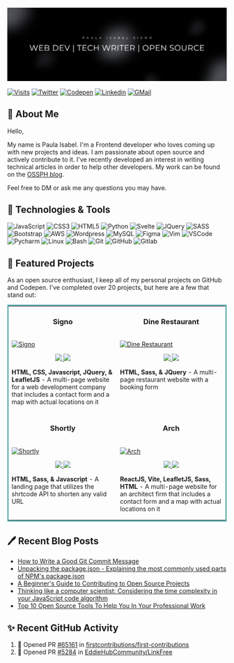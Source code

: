 <!-- Banner Image -->
[![](./githubheader.png)](https://linktr.ee/codewithpau)

[![Visits](https://komarev.com/ghpvc/?username=paulaxisabel&logo=GitHub&label=Visitors&color=1d1f21&logoColor=white&style=flat)](https://github.com/paulaxisabel)
[![Twitter](https://img.shields.io/badge/codewithpau-1d1f21?style=flat&logo=twitter&logoColor=00acee)](https://www.twitter.com/codewithpau)
[![Codepen](https://img.shields.io/badge/@paulaxisabel-1d1f21?style=flat&logo=codepen&logoColor=white)](https://codepen.io/paulaxisabel/)
[![Linkedin](https://img.shields.io/badge/Let%27s%20Connect%21-1d1f21?style=flat&logo=linkedin&logoColor=0A66C2)](https://www.linkedin.com/in/paulasigno)
[![GMail](https://img.shields.io/badge/Mail%20Me%21-1d1f21?style=flat&logo=gmail&logoColor=white)](mailto:codewithpaula@gmail.com)

<!-- About -->
## 👋 About Me

Hello,

My name is Paula Isabel. I'm a Frontend developer who loves coming up with new projects and ideas. I am passionate about open source and actively contribute to it. I've recently developed an interest in writing technical articles in order to help other developers. My work can be found on the [OSSPH blog](https://blog.ossph.org/author/paula/).

Feel free to DM or ask me any questions you may have. 

<!-- Tech Stack -->
## 🔧 Technologies & Tools
![JavaScript](https://img.shields.io/badge/-JavaScript-1d1f21?style=flat&logo=javascript)
![CSS3](https://img.shields.io/badge/-CSS3-1d1f21?style=flat&logo=CSS3&logoColor=1572B6)
![HTML5](https://img.shields.io/badge/-HTML5-1d1f21?style=flat&logo=HTML5&logoColor=E34F26)
![Python](https://img.shields.io/badge/-Python-1d1f21?style=flat&logo=Python&logoColor=3776AB)
![Svelte](https://img.shields.io/badge/-Svelte-1d1f21?style=flat&logo=Svelte&logoColor=FF3E00)
![JQuery](https://img.shields.io/badge/-JQuery-1d1f21?style=flat&logo=JQuery&logoColor=0769AD)
![SASS](https://img.shields.io/badge/-Sass-1d1f21?style=flat&logo=Sass&logoColor=CC6699)
![Bootstrap](https://img.shields.io/badge/-Bootstrap-1d1f21?style=flat&logo=Bootstrap&logoColor=7952B3)
![AWS](https://img.shields.io/badge/-Amazon%20AWS-1d1f21?style=flat&logo=Amazon-AWS&logoColor=ffffff)
![Wordpress](https://img.shields.io/badge/-Wordpress-1d1f21?style=flat&logo=Wordpress&logoColor=21759B)
![MySQL](https://img.shields.io/badge/-MySQL-1d1f21?style=flat&logo=MySQL&logoColor=4479A1)
![Figma](https://img.shields.io/badge/-Figma-1d1f21?style=flat&logo=Figma&logoColor=F24E1E)
![Vim](https://img.shields.io/badge/-Vim-1d1f21?style=flat&logo=Vim&logoColor=019733)
![VSCode](https://img.shields.io/badge/-Visual%20Studio%20Code-1d1f21?style=flat&logo=Visual-Studio-Code&logoColor=5C2D91)
![Pycharm](https://img.shields.io/badge/-PyCharm-1d1f21?style=flat&logo=PyCharm&logoColor=ffffff)
![Linux](https://img.shields.io/badge/-Linux-1d1f21?style=flat&logo=Linux&logoColor=FCC624)
![Bash](https://img.shields.io/badge/-GNU%20Bash-1d1f21?style=flat&logo=GNU-Bash&logoColor=4EAA25)
![Git](https://img.shields.io/badge/-Git-1d1f21?style=flat&logo=Git&logoColor=F05032)
![GitHub](https://img.shields.io/badge/-GitHub-1d1f21?style=flat&logo=GitHub&logoColor=ffffff)
![Gitlab](https://img.shields.io/badge/-Gitlab-1d1f21?style=flat&logo=Gitlab&logoColor=FC6D26)

<!-- Featured Projects -->

## 📂 Featured Projects
As an open source enthusiast, I keep all of my personal projects on GitHub and Codepen. I've completed over 20 projects, but here are a few that stand out:

<table bordercolor="#66b2b2">
  
  <tr>
    <td width="50%" valign="top">
      <h3 align="center">Signo</h3>
        <br />
        <a target="_blank" href="https://signo-company.vercel.app/">
            <img src="https://github.com/paulaxisabel/portfolio-v2/blob/main/img/signo.png" width="100%" alt="Signo"/>
        </a>
        <br />
        <p align="center">
          
  <a href="https://github.com/paulaxisabel/signo-company" target="_blank">
    <img src="https://img.shields.io/static/v1?label=|&message=REPO&color=1d1f21&style=flat&logo=github&logo-color=white"/>
  </a>  
  <a href="https://signo-company.vercel.app/" target="_blank">
    <img src="https://img.shields.io/static/v1?label=|&message=WEBSITE&color=1d1f21&style=flat&logo=wordpress&logo-color=white"/>
  </a>
      </p>
        <p><strong>HTML, CSS, Javascript, JQuery, & LeafletJS</strong> - A multi-page website for a web development company that includes a contact form and a map with actual locations on it</p>
    </td>
    <td width="50%" valign="top">
      <h3 align="center">Dine Restaurant</h3>
        <br />
      <a target="_blank" href="https://dine-by-paula.vercel.app/">
            <img src="https://github.com/paulaxisabel/portfolio-v2/blob/main/img/dine.PNG" width="100%"  alt="Dine Restaurant"/>
        </a>
        <br />
        <p align="center">
          
  <a href="https://github.com/paulaxisabel/dine" target="_blank">
    <img src="https://img.shields.io/static/v1?label=|&message=REPO&color=1d1f21&style=flat&logo=github&logo-color=white"/>
  </a>
  <a href="https://dine-by-paula.vercel.app/" target="_blank">
    <img src="https://img.shields.io/static/v1?label=|&message=WEBSITE&color=1d1f21&style=flat&logo=wordpress&logo-color=white"/>
  </a>
      </p>
        <p><strong>HTML, Sass, & JQuery</strong> - A multi-page restaurant website with a booking form</p>
    </td>
  </tr>
  
  <tr>
    <td width="50%" valign="top">
      <h3 align="center">Shortly</h3>
      <br />
        <a target="_blank" href="https://shortly-by-paula.vercel.app/">
          <img src="https://github.com/paulaxisabel/portfolio-v2/blob/main/img/shortly.png" width="100%" alt="Shortly"/>
        </a>
      <br />
        <p align="center">
  <a href="https://github.com/paulaxisabel/shortly" target="_blank">
    <img src="https://img.shields.io/static/v1?label=|&message=REPO&color=1d1f21&style=flat&logo=github&logo-color=white"/>
  </a>
  <a href="https://shortly-by-paula.vercel.app/" target="_blank">
    <img src="https://img.shields.io/static/v1?label=|&message=WEBSITE&color=1d1f21&style=flat&logo=wordpress&logo-color=white"/>
  </a>
      </p>
        <p><strong>HTML, Sass, & Javascript</strong> - A landing page that utilizes the shrtcode API to shorten any valid URL</p>
    </td>
    <td width="50%" valign="top">
      <h3 align="center">Arch</h3>
        <br />
        <a target="_blank" href="https://arch-company.vercel.app/">
          <img src="https://github.com/paulaxisabel/portfolio-v2/blob/main/img/arch.png" width="100%" alt="Arch"/>
        </a>
        <br />
        <p align="center">
          
  <a href="https://github.com/paulaxisabel/arch-company" target="_blank">
    <img src="https://img.shields.io/static/v1?label=|&message=REPO&color=1d1f21&style=flat&logo=github&logo-color=white"/>
  </a>
  <a href="https://arch-company.vercel.app/" target="_blank">
    <img src="https://img.shields.io/static/v1?label=|&message=WEBSITE&color=1d1f21&style=flat&logo=wordpress&logo-color=white"/>
  </a>
      </p>
        <p><strong>ReactJS, Vite, LeafletJS, Sass, HTML</strong> - A multi-page website for an architect firm that includes a contact form and a map with actual locations on it</p>
    </td>
  </tr>
</table>


## 🖊️ Recent Blog Posts

<!-- BLOG-POST-LIST:START -->
- [How to Write a Good Git Commit Message](https://blog.ossph.org/how-to-write-a-good-git-commit-message/)
- [Unpacking the package.json - Explaining the most commonly used parts of NPM&#39;s package.json](https://blog.ossph.org/unpacking-the-package-json-explaining-the-most-commonly-used-parts-of-npms-package-json/)
- [A Beginner&#39;s Guide to Contributing to Open Source Projects](https://blog.ossph.org/a-beginners-guide-to-contributing-to-open-source-projects/)
- [Thinking like a computer scientist: Considering the time complexity in your JavaScript code algorithm](https://blog.ossph.org/thinking-like-a-comuter-scientist-considering-the-time-complexity-in-your-javascript-code-algorithm/)
- [Top 10 Open Source Tools To Help You In Your Professional Work](https://blog.ossph.org/top-10-open-source-tools-to-help-you-in-your-professional-work/)
<!-- BLOG-POST-LIST:END -->

## ✨ Recent GitHub Activity

<!--START_SECTION:activity-->
1. 💪 Opened PR [#65161](https://github.com/firstcontributions/first-contributions/pull/65161) in [firstcontributions/first-contributions](https://github.com/firstcontributions/first-contributions)
2. 💪 Opened PR [#5284](https://github.com/EddieHubCommunity/LinkFree/pull/5284) in [EddieHubCommunity/LinkFree](https://github.com/EddieHubCommunity/LinkFree)
<!--END_SECTION:activity-->
